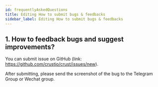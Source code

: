 ```yaml
---
id: frequentlyAskedQuestions
title: Editing How to submit bugs & feedbacks
sidebar_label: Editing How to submit bugs & feedbacks
---
```


## 1. How to feedback bugs and suggest improvements?

You can submit issue on GitHub (link: https://github.com/crustio/crust/issues/new).

After submitting, please send the screenshot of the bug to the Telegram Group or Wechat group.
